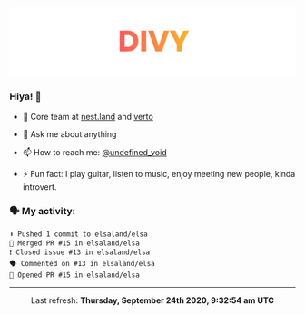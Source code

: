 
![](https://github.com/divy-work/divy-work/raw/master/assets/divy.png)

### Hiya! 👋

- 🔭 Core team at [nest.land](https://github.com/nestdotland/nest.land) and [verto](https://github.com/useverto/verto)

- 💬 Ask me about anything

- 📫 How to reach me: [@undefined_void](https://instagram.com/divy.exe)

- ⚡ Fun fact: I play guitar, listen to music, enjoy meeting new people, kinda introvert.

### 🗣 My activity:

```
⬆️ Pushed 1 commit to elsaland/elsa
🎉 Merged PR #15 in elsaland/elsa
❗️ Closed issue #13 in elsaland/elsa
🗣 Commented on #13 in elsaland/elsa
💪 Opened PR #15 in elsaland/elsa
```

------------
<p align="center">Last refresh: <b>Thursday, September 24th 2020, 9:32:54 am UTC</b></p>
